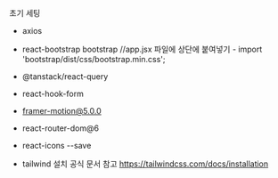 초기 세팅

- axios
  
- react-bootstrap bootstrap //app.jsx 파일에 상단에 붙여넣기 - import 'bootstrap/dist/css/bootstrap.min.css';
  
- @tanstack/react-query
  
- react-hook-form
  
- framer-motion@5.0.0
  
- react-router-dom@6
  
- react-icons --save
  
- tailwind 설치 공식 문서 참고 https://tailwindcss.com/docs/installation
